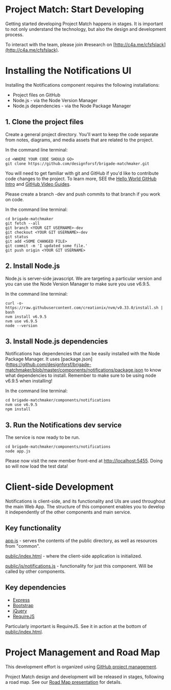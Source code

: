 # Project Match: Start Developing

Getting started developing Project Match happens in stages. It is important to not only understand the technology, but also the design and development process.

To interact with the team, please join #research on [http://c4a.me/cfsfslack](http://c4a.me/cfsfslack).

# Installing the Notifications UI

Installing the Notifications component requires the following installations:

* Project files on GitHub
* Node.js - via the Node Version Manager
* Node.js dependencies - via the Node Package Manager

## 1. Clone the project files

Create a general project directory. You'll want to keep the code separate from notes, diagrams, and media assets that are related to the project.

In the command line terminal:

```
cd <WHERE YOUR CODE SHOULD GO>
git clone https://github.com/designforsf/brigade-matchmaker.git
```

You will need to get familiar with git and GitHub if you'd like to contribute code changes to the project. To learn more, SEE the [Hello World GitHub Intro](https://guides.github.com/activities/hello-world/) and [GitHub Video Guides](https://www.youtube.com/githubguides).

Please create a branch <YOUR GIT USERNAME>-dev and push commits to that branch if you work on code.

In the command line terminal:

```
cd brigade-matchmaker
git fetch --all
git branch <YOUR GIT USERNAME>-dev
git checkout <YOUR GIT USERNAME>-dev
git status
git add <SOME CHANGED FILE>
git commit -m 'I updated some file.'
git push origin <YOUR GIT USERNAME>
```

## 2. Install Node.js 

Node.js is server-side javascript. We are targeting a particular version and you can use the Node Version Manager to make sure you use v6.9.5. 

In the command line terminal:

```
curl -o- https://raw.githubusercontent.com/creationix/nvm/v0.33.0/install.sh | bash
nvm install v6.9.5
nvm use v6.9.5
node --version
```

## 3. Install Node.js dependencies

Notifications has dependencies that can be easily installed with the Node Package Manager. It uses [package.json](https://github.com/designforsf/brigade-matchmaker/blob/master/components/notifications/package.json to know what dependencies to install. Remember to make sure to be using node v6.9.5 when installing!

In the command line terminal:

```
cd brigade-matchmaker/components/notifications
nvm use v6.9.5
npm install
```


## 3. Run the Notifications dev service

The service is now ready to be run.

```
cd brigade-matchmaker/components/notifications
node app.js
```

Please now visit the new member front-end at [http://localhost:5455](http://localhost:5455). Doing so will now load the test data!

# Client-side Development

Notifications is client-side, and its functionality and UIs are used throughout the main Web App. The structure of this component enables you to develop it independently of the other components and main service.

## Key functionality

[app.js](https://github.com/designforsf/brigade-matchmaker/blob/master/components/notifications/app.js) - serves the contents of the public directory, as well as resources from "common".

[public/index.html](https://github.com/designforsf/brigade-matchmaker/blob/master/components/notifications/public/index.html) - where the client-side application is initialized.

[public/js/notifications.js](https://github.com/designforsf/brigade-matchmaker/blob/master/components/notifications/public/js/notifications.js) - functionality for just this component. Will be called by other components.


## Key dependencies 

* [Express](http://expressjs.com/)
* [Bootstrap](https://github.com/brigadehub/brigadehub/releases/tag/v1.0.0-alpha.11)
* [jQuery](https://github.com/brigadehub/brigadehub/releases/tag/v1.0.0-alpha.11)
* [RequireJS](http://www.requirejs.org/)

Particularly important is RequireJS. See it in action at the bottom of [public/index.html](https://github.com/designforsf/brigade-matchmaker/blob/master/components/notifications/public/index.html).

# Project Management and Road Map

This development effort is organized using [GitHub project management](https://github.com/designforsf/brigade-matchmaker/projects).

Project Match design and development will be released in stages, following a road map. See our [Road Map presentation](https://designforsf.github.io/brigade-matchmaker/docs/roadmap/) for details.

